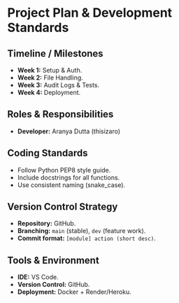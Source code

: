 # Project Plan & Development Standards

## Timeline / Milestones
- **Week 1:** Setup & Auth.  
- **Week 2:** File Handling.  
- **Week 3:** Audit Logs & Tests.  
- **Week 4:** Deployment.

## Roles & Responsibilities
- **Developer:** Aranya Dutta (thisizaro)

## Coding Standards
- Follow Python PEP8 style guide.  
- Include docstrings for all functions.  
- Use consistent naming (snake_case).

## Version Control Strategy
- **Repository:** GitHub.  
- **Branching:** `main` (stable), `dev` (feature work).  
- **Commit format:** `[module] action (short desc)`.

## Tools & Environment
- **IDE:** VS Code.  
- **Version Control:** GitHub.  
- **Deployment:** Docker + Render/Heroku.

